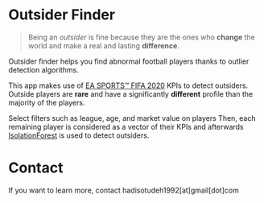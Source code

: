 # Outsider Finder

> Being an _outsider_ is fine because they are the ones who **change** the world and make a real and lasting **difference**.

Outsider finder helps you find abnormal football players thanks to outlier detection algorithms.

This app makes use of [EA SPORTS™ FIFA 2020](https://sofifa.com) KPIs to detect outsiders. Outside players are **rare** and have a significantly **different** profile than the majority of the players.

Select filters such as league, age, and market value on players Then, each remaining player is considered as a vector of their KPIs and afterwards [IsolationForest](https://dl.acm.org/doi/10.1109/ICDM.2008.17) is used to detect outsiders.

# Contact

If you want to learn more, contact hadisotudeh1992[at]gmail[dot]com
